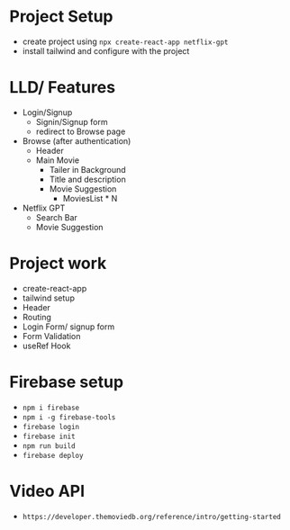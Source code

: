 
# Project Setup
- create project using ```npx create-react-app netflix-gpt```
- install tailwind and configure with the project

# LLD/ Features
- Login/Signup
    - Signin/Signup form
    - redirect to Browse page
- Browse (after authentication)
    - Header
    - Main Movie
        - Tailer in Background
        - Title and description
        - Movie Suggestion
            - MoviesList * N
- Netflix GPT
    - Search Bar
    - Movie Suggestion

# Project work
- create-react-app
- tailwind setup
- Header
- Routing
- Login Form/ signup form
- Form Validation
- useRef Hook


# Firebase setup
- ``` npm i firebase ```
- ```npm i -g firebase-tools```
- ```firebase login```
- ``` firebase init ```
- ``` npm run build ```
- ``` firebase deploy ```


# Video API
- ```https://developer.themoviedb.org/reference/intro/getting-started```

    
